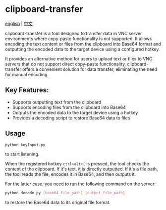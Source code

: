 # clipboard-transfer

[english](./README.md) | [中文](./README_ZH.md)


clipboard-transfer is a tool designed to transfer data in VNC server environments where copy-paste functionality is not supported. It allows encoding the text content or files from the clipboard into Base64 format and outputting the encoded data to the target device using a configured hotkey.

It provides an alternative method for users to upload text or files to VNC servers that do not support direct copy-paste functionality. clipboard-transfer offers a convenient solution for data transfer, eliminating the need for manual encoding.

## Key Features:
- Supports outputting text from the clipboard
- Supports encoding files from the clipboard into Base64
- Outputs the encoded data to the target device using a hotkey
- Provides a decoding script to restore Base64 data to files

## Usage

```bash
python keyInput.py
```
to start listening.

When the registered hotkey `ctrl+alt+[` is pressed, the tool checks the content of the clipboard. If it's text, it is directly outputted. If it's a file path, the tool reads the file, encodes it in Base64, and then outputs it.

For the latter case, you need to run the following command on the server:
```bash
python decode.py [base64_file_path] [output_file_path]
```
to restore the Base64 data to its original file format.